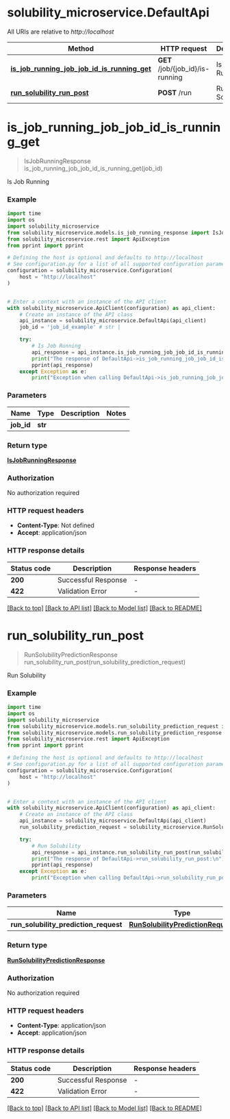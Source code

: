 # solubility_microservice.DefaultApi

All URIs are relative to *http://localhost*

Method | HTTP request | Description
------------- | ------------- | -------------
[**is_job_running_job_job_id_is_running_get**](DefaultApi.md#is_job_running_job_job_id_is_running_get) | **GET** /job/{job_id}/is-running | Is Job Running
[**run_solubility_run_post**](DefaultApi.md#run_solubility_run_post) | **POST** /run | Run Solubility


# **is_job_running_job_job_id_is_running_get**
> IsJobRunningResponse is_job_running_job_job_id_is_running_get(job_id)

Is Job Running

### Example


```python
import time
import os
import solubility_microservice
from solubility_microservice.models.is_job_running_response import IsJobRunningResponse
from solubility_microservice.rest import ApiException
from pprint import pprint

# Defining the host is optional and defaults to http://localhost
# See configuration.py for a list of all supported configuration parameters.
configuration = solubility_microservice.Configuration(
    host = "http://localhost"
)


# Enter a context with an instance of the API client
with solubility_microservice.ApiClient(configuration) as api_client:
    # Create an instance of the API class
    api_instance = solubility_microservice.DefaultApi(api_client)
    job_id = 'job_id_example' # str | 

    try:
        # Is Job Running
        api_response = api_instance.is_job_running_job_job_id_is_running_get(job_id)
        print("The response of DefaultApi->is_job_running_job_job_id_is_running_get:\n")
        pprint(api_response)
    except Exception as e:
        print("Exception when calling DefaultApi->is_job_running_job_job_id_is_running_get: %s\n" % e)
```



### Parameters


Name | Type | Description  | Notes
------------- | ------------- | ------------- | -------------
 **job_id** | **str**|  | 

### Return type

[**IsJobRunningResponse**](IsJobRunningResponse.md)

### Authorization

No authorization required

### HTTP request headers

 - **Content-Type**: Not defined
 - **Accept**: application/json

### HTTP response details

| Status code | Description | Response headers |
|-------------|-------------|------------------|
**200** | Successful Response |  -  |
**422** | Validation Error |  -  |

[[Back to top]](#) [[Back to API list]](../README.md#documentation-for-api-endpoints) [[Back to Model list]](../README.md#documentation-for-models) [[Back to README]](../README.md)

# **run_solubility_run_post**
> RunSolubilityPredictionResponse run_solubility_run_post(run_solubility_prediction_request)

Run Solubility

### Example


```python
import time
import os
import solubility_microservice
from solubility_microservice.models.run_solubility_prediction_request import RunSolubilityPredictionRequest
from solubility_microservice.models.run_solubility_prediction_response import RunSolubilityPredictionResponse
from solubility_microservice.rest import ApiException
from pprint import pprint

# Defining the host is optional and defaults to http://localhost
# See configuration.py for a list of all supported configuration parameters.
configuration = solubility_microservice.Configuration(
    host = "http://localhost"
)


# Enter a context with an instance of the API client
with solubility_microservice.ApiClient(configuration) as api_client:
    # Create an instance of the API class
    api_instance = solubility_microservice.DefaultApi(api_client)
    run_solubility_prediction_request = solubility_microservice.RunSolubilityPredictionRequest() # RunSolubilityPredictionRequest | 

    try:
        # Run Solubility
        api_response = api_instance.run_solubility_run_post(run_solubility_prediction_request)
        print("The response of DefaultApi->run_solubility_run_post:\n")
        pprint(api_response)
    except Exception as e:
        print("Exception when calling DefaultApi->run_solubility_run_post: %s\n" % e)
```



### Parameters


Name | Type | Description  | Notes
------------- | ------------- | ------------- | -------------
 **run_solubility_prediction_request** | [**RunSolubilityPredictionRequest**](RunSolubilityPredictionRequest.md)|  | 

### Return type

[**RunSolubilityPredictionResponse**](RunSolubilityPredictionResponse.md)

### Authorization

No authorization required

### HTTP request headers

 - **Content-Type**: application/json
 - **Accept**: application/json

### HTTP response details

| Status code | Description | Response headers |
|-------------|-------------|------------------|
**200** | Successful Response |  -  |
**422** | Validation Error |  -  |

[[Back to top]](#) [[Back to API list]](../README.md#documentation-for-api-endpoints) [[Back to Model list]](../README.md#documentation-for-models) [[Back to README]](../README.md)


